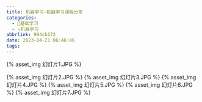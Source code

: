 ```yaml
---
title: 机器学习-机器学习课程分享
categories:
  - 🌙基础学习
  - ⭐机器学习
abbrlink: 904cb172
date: 2023-04-21 06:46:46
tags:
---
```


{% asset_img 幻灯片1.JPG %}

<!--more-->

{% asset_img 幻灯片2.JPG %}
{% asset_img 幻灯片3.JPG %}
{% asset_img 幻灯片4.JPG %}
{% asset_img 幻灯片5.JPG %}
{% asset_img 幻灯片6.JPG %}
{% asset_img 幻灯片7.JPG %}
